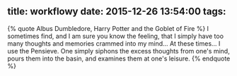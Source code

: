 title: workflowy
date: 2015-12-26 13:54:00
tags:
---

{% quote Albus Dumbledore, Harry Potter and the Goblet of Fire %}
I sometimes find, and I am sure you know the feeling, that I simply have too many thoughts and memories crammed into my mind... At these times... I use the Pensieve. One simply siphons the excess thoughts from one's mind, pours them into the basin, and examines them at one's leisure.
{% endquote %}
